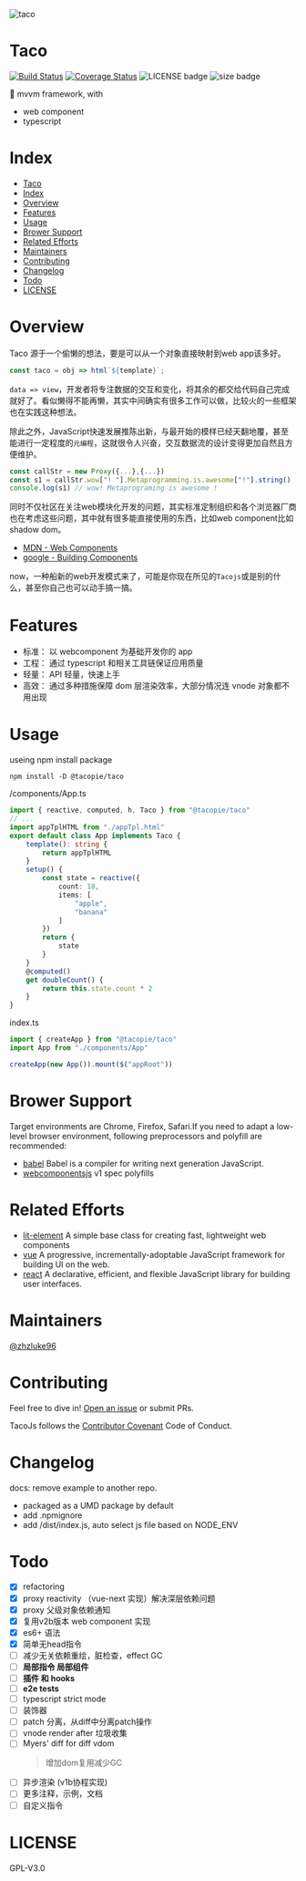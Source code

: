 ![taco](https://emojipedia-us.s3.dualstack.us-west-1.amazonaws.com/thumbs/120/microsoft/209/taco_1f32e.png)

# Taco

[![Build Status](https://travis-ci.org/zhzLuke96/TacoJs.svg?branch=master)](https://travis-ci.org/zhzLuke96/TacoJs)
[![Coverage Status](https://coveralls.io/repos/github/zhzLuke96/TacoJs/badge.svg?branch=master)](https://coveralls.io/github/zhzLuke96/TacoJs?branch=master)
![LICENSE badge](https://img.shields.io/badge/license-GPL3.0-blue)
![size badge](https://img.shields.io/badge/size-15K-green)


🌮 mvvm framework, with 
- web component
- typescript

# Index
- [Taco](#taco)
- [Index](#index)
- [Overview](#overview)
- [Features](#features)
- [Usage](#usage)
- [Brower Support](#brower-support)
- [Related Efforts](#related-efforts)
- [Maintainers](#maintainers)
- [Contributing](#contributing)
- [Changelog](#changelog)
- [Todo](#todo)
- [LICENSE](#license)

# Overview
Taco 源于一个偷懒的想法，要是可以从一个对象直接映射到web app该多好。
```js
const taco = obj => html`${template}`;
```
`data => view`，开发者将专注数据的交互和变化，将其余的都交给代码自己完成就好了。看似懒得不能再懒，其实中间确实有很多工作可以做，比较火的一些框架也在实践这种想法。

除此之外，JavaScript快速发展推陈出新，与最开始的模样已经天翻地覆，甚至能进行一定程度的`元编程`，这就很令人兴奋，交互数据流的设计变得更加自然且方便维护。
```js
const callStr = new Proxy({...},{...})
const s1 = callStr.wow["! "].Metaprogramming.is.awesome["!"].string()
console.log(s1) // wow! Metaprograming is awesome !
```
同时不仅社区在关注web模块化开发的问题，其实标准定制组织和各个浏览器厂商也在考虑这些问题，其中就有很多能直接使用的东西，比如web component比如shadow dom。

- [MDN - Web Components](https://developer.mozilla.org/en-US/docs/Web/Web_Components)
- [google - Building Components](https://developers.google.com/web/fundamentals/web-components/)

now，一种船新的web开发模式来了，可能是你现在所见的`Tacojs`或是别的什么，甚至你自己也可以动手搞一搞。

# Features
- 标准： 以 webcomponent 为基础开发你的 app
- 工程： 通过 typescript 和相关工具链保证应用质量
- 轻量： API 轻量，快速上手
- 高效： 通过多种措施保障 dom 层渲染效率，大部分情况连 vnode 对象都不用出现

# Usage
useing npm install package
```
npm install -D @tacopie/taco
```

/components/App.ts
```typescript
import { reactive, computed, h, Taco } from "@tacopie/taco"
// ...
import appTplHTML from "./appTpl.html"
export default class App implements Taco {
    template(): string {
        return appTplHTML
    }
    setup() {
        const state = reactive({
            count: 18,
            items: [
                "apple",
                "banana"
            ]
        })
        return {
            state
        }
    }
    @computed()
    get doubleCount() {
        return this.state.count * 2
    }
}
```
index.ts
```ts
import { createApp } from "@tacopie/taco"
import App from "./components/App"

createApp(new App()).mount($("appRoot"))
```

# Brower Support
Target environments are Chrome, Firefox, Safari.If you need to adapt a low-level browser environment, following preprocessors and polyfill are recommended:

- [babel](https://github.com/babel/babel) Babel is a compiler for writing next generation JavaScript. 
- [webcomponentsjs](https://github.com/webcomponents/polyfills/tree/master/packages/webcomponentsjs) v1 spec polyfills

# Related Efforts
- [lit-element](https://github.com/Polymer/lit-element) A simple base class for creating fast, lightweight web components
- [vue](https://github.com/vuejs/vue) A progressive, incrementally-adoptable JavaScript framework for building UI on the web. 
- [react](https://github.com/facebook/react) A declarative, efficient, and flexible JavaScript library for building user interfaces.

# Maintainers
[@zhzluke96](https://github.com/zhzLuke96)

# Contributing
Feel free to dive in! [Open an issue](https://github.com/zhzLuke96/TacoJs/issues/new) or submit PRs.

TacoJs follows the [Contributor Covenant](http://contributor-covenant.org/version/1/3/0/) Code of Conduct.

# Changelog
docs: remove example to another repo.

- packaged as a UMD package by default 
- add .npmignore
- add /dist/index.js, auto select js file based on NODE_ENV

# Todo
- [x] refactoring
- [x] proxy reactivity （vue-next 实现）解决深层依赖问题
- [x] proxy 父级对象依赖通知
- [x] 复用v2b版本 web component 实现
- [x] es6+ 语法
- [x] 简单无head指令
- [ ] 减少无关依赖重绘，脏检查，effect GC
- [ ] **局部指令 局部组件**
- [ ] **插件 和 hooks**
- [ ] **e2e tests**
- [ ] typescript strict mode
- [ ] 装饰器
- [ ] patch 分离，从diff中分离patch操作
- [ ] vnode render after 垃圾收集
- [ ] Myers' diff for diff vdom
  > 增加dom复用减少GC
- [ ] 异步渲染 (v1b协程实现)
- [ ] 更多注释，示例，文档
- [ ] 自定义指令

# LICENSE
GPL-V3.0